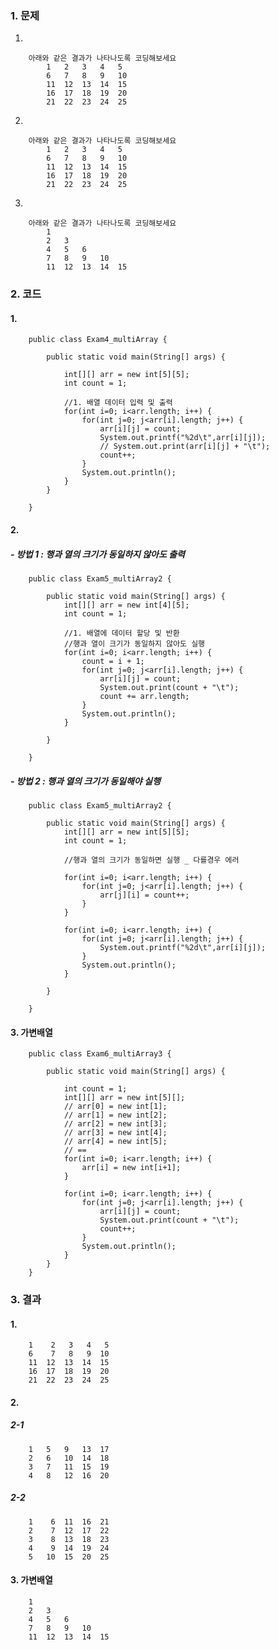 ### 1. 문제
1.

        아래와 같은 결과가 나타나도록 코딩해보세요
            1	2	3	4	5	
            6	7	8	9	10	
            11	12	13	14	15	
            16	17	18	19	20	
            21	22	23	24	25


2.

        아래와 같은 결과가 나타나도록 코딩해보세요
            1	2	3	4	5	
            6	7	8	9	10	
            11	12	13	14	15	
            16	17	18	19	20	
            21	22	23	24	25


3.

        아래와 같은 결과가 나타나도록 코딩해보세요
            1	
            2	3	
            4	5	6	
            7	8	9	10	
            11	12	13	14	15	

### 2. 코드
#### 1. 

        public class Exam4_multiArray {

            public static void main(String[] args) {
            
                int[][] arr = new int[5][5]; 
                int count = 1;
                
                //1. 배열 데이터 입력 및 출력
                for(int i=0; i<arr.length; i++) {
                    for(int j=0; j<arr[i].length; j++) {
                        arr[i][j] = count;
                        System.out.printf("%2d\t",arr[i][j]);
                        // System.out.print(arr[i][j] + "\t");
                        count++;
                    }
                    System.out.println();
                }
            }

        }

#### 2. 
##### - 방법 1 : 행과 열의 크기가 동일하지 않아도 출력

        public class Exam5_multiArray2 {

            public static void main(String[] args) {
                int[][] arr = new int[4][5];
                int count = 1;
                
                //1. 배열에 데이터 할당 및 반환
                //행과 열이 크기가 동일하지 않아도 실행
                for(int i=0; i<arr.length; i++) {
                    count = i + 1;
                    for(int j=0; j<arr[i].length; j++) {
                        arr[i][j] = count;
                        System.out.print(count + "\t");
                        count += arr.length;
                    }
                    System.out.println();
                }

            }

        }


##### - 방법 2 : 행과 열의 크기가 동일해야 실행

        public class Exam5_multiArray2 {

            public static void main(String[] args) {
                int[][] arr = new int[5][5];
                int count = 1;
            
                //행과 열의 크기가 동일하면 실행 _ 다를경우 에러
            
                for(int i=0; i<arr.length; i++) {
                    for(int j=0; j<arr[i].length; j++) {
                        arr[j][i] = count++;
                    }
                }
                
                for(int i=0; i<arr.length; i++) {
                    for(int j=0; j<arr[i].length; j++) {
                        System.out.printf("%2d\t",arr[i][j]);
                    }
                    System.out.println();
                }
                
            }

        }

#### 3. 가변배열

        public class Exam6_multiArray3 {

            public static void main(String[] args) {

                int count = 1;
                int[][] arr = new int[5][];
                // arr[0] = new int[1];
                // arr[1] = new int[2];
                // arr[2] = new int[3];
                // arr[3] = new int[4];
                // arr[4] = new int[5];
                // ==
                for(int i=0; i<arr.length; i++) {
                    arr[i] = new int[i+1];
                }
                            
                for(int i=0; i<arr.length; i++) {
                    for(int j=0; j<arr[i].length; j++) {
                        arr[i][j] = count;
                        System.out.print(count + "\t");
                        count++;
                    }
                    System.out.println();
                }   
            }
        }

### 3. 결과

#### 1.

        1	 2	 3	 4	 5	
        6	 7	 8	 9	10	
        11	12	13	14	15	
        16	17	18	19	20	
        21	22	23	24	25	


#### 2.
##### 2-1

        1	5	9	13	17	
        2	6	10	14	18	
        3	7	11	15	19	
        4	8	12	16	20


##### 2-2

        1	 6	11	16	21	
        2	 7	12	17	22	
        3	 8	13	18	23	
        4	 9	14	19	24	
        5	10	15	20	25	

#### 3. 가변배열

        1	
        2	3	
        4	5	6	
        7	8	9	10	
        11	12	13	14	15
